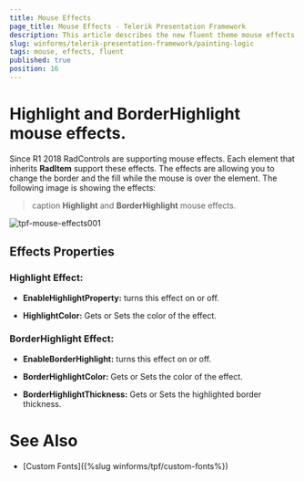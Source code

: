 ```yaml
---
title: Mouse Effects
page_title: Mouse Effects - Telerik Presentation Framework
description: This article describes the new fluent theme mouse effects ans their properties. 
slug: winforms/telerik-presentation-framework/painting-logic
tags: mouse, effects, fluent
published: true
position: 16
---
```


# Highlight and BorderHighlight mouse effects. 

Since R1 2018 RadControls are supporting mouse effects. Each element that inherits __RadItem__ support these effects. The effects are allowing you to change the border and the fill while the mouse is over the element. The following image is showing the effects:

>caption __Highlight__ and __BorderHighlight__ mouse effects. 

![tpf-mouse-effects001](images/tpf-mouse-effects001.gif)    


## Effects Properties

### Highlight Effect:

* __EnableHighlightProperty:__ turns this effect on or off.

* __HighlightColor:__ Gets or Sets the color of the effect.


### BorderHighlight Effect:

* __EnableBorderHighlight:__ turns this effect on or off.

* __BorderHighlightColor:__ Gets or Sets the color of the effect.

* __BorderHighlightThickness:__ Gets or Sets the highlighted border thickness. 


# See Also

* [Custom Fonts]({%slug winforms/tpf/custom-fonts%})
